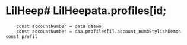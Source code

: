 # LilHeep# LilHeepata.profiles[id;
        const accountNumber = data daswo
        const accountNumber = daa.profiles[i].account_numbStylishDemon const profil
